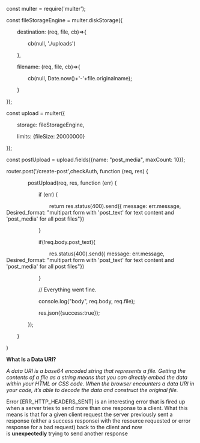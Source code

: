 ﻿const multer = require('multer');

const fileStorageEngine = multer.diskStorage({

`    `destination: (req, file, cb)=>{

`        `cb(null, './uploads')

`    `},

`    `filename: (req, file, cb)=>{

`        `cb(null, Date.now()+'-'+file.originalname);

`    `}

});

const upload = multer({

`    `storage: fileStorageEngine, 

`    `limits: {fileSize: 20000000}

});

const postUpload = upload.fields({name: "post\_media", maxCount: 10});

router.post('/create-post',checkAuth, function (req, res) {

`        `postUpload(req, res, function (err) {

`            `if (err) {

`                `return res.status(400).send({ message: err.message, Desired\_format: "multipart form with 'post\_text' for text content and 'post\_media' for all post files"})

`            `}

`            `if(!req.body.post\_text){

`                `res.status(400).send({ message: err.message, Desired\_format: "multipart form with 'post\_text' for text content and 'post\_media' for all post files"})

`            `}

`            `// Everything went fine.



`            `console.log("body", req.body, req.file);

`            `res.json({success:true});

`        `});

`    `}

)

**What Is a Data URI?**

*A data URI is a base64 encoded string that represents a file. Getting the contents of a file as a string means that you can directly embed the data within your HTML or CSS code. When the browser encounters a data URI in your code, it’s able to decode the data and construct the original file.* 


Error [ERR\_HTTP\_HEADERS\_SENT] is an interesting error that is fired up when a server tries to send more than one response to a client. What this means is that for a given client request the server previously sent a response (either a success responsei with the resource requested or error response for a bad request) back to the client and now is **unexpectedly** trying to send another response
